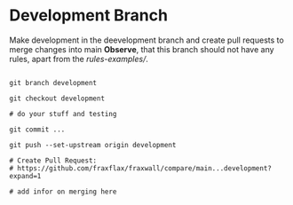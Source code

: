 # Development Branch

Make development in the deevelopment branch and create pull requests to merge changes into main
**Observe**, that this branch should not have any rules, apart from the _rules-examples/_.

```shell

git branch development

git checkout development

# do your stuff and testing

git commit ...

git push --set-upstream origin development

# Create Pull Request:
# https://github.com/fraxflax/fraxwall/compare/main...development?expand=1

# add infor on merging here
```
